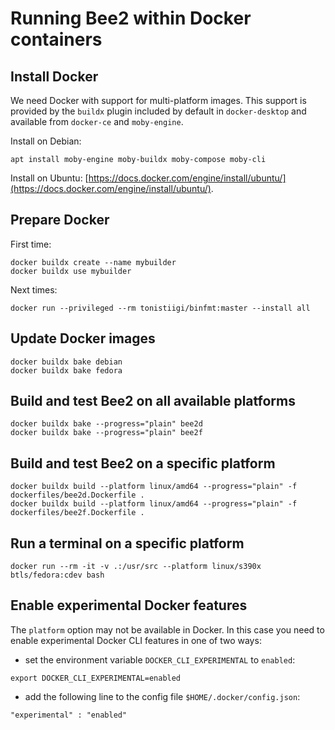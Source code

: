 # Running Bee2 within Docker containers

## Install Docker

We need Docker with support for multi-platform images. This support is provided
by the `buildx` plugin included by default in `docker-desktop` and available 
from `docker-ce` and `moby-engine`.

Install on Debian: 
```
apt install moby-engine moby-buildx moby-compose moby-cli
```

Install on Ubuntu: 
[https://docs.docker.com/engine/install/ubuntu/](https://docs.docker.com/engine/install/ubuntu/).

## Prepare Docker

First time:

```
docker buildx create --name mybuilder
docker buildx use mybuilder 
```

Next times:
```
docker run --privileged --rm tonistiigi/binfmt:master --install all 
``` 

## Update Docker images

```
docker buildx bake debian 
docker buildx bake fedora
```

## Build and test Bee2 on all available platforms

```
docker buildx bake --progress="plain" bee2d 
docker buildx bake --progress="plain" bee2f
```

## Build and test Bee2 on a specific platform

```
docker buildx build --platform linux/amd64 --progress="plain" -f dockerfiles/bee2d.Dockerfile .
docker buildx build --platform linux/amd64 --progress="plain" -f dockerfiles/bee2f.Dockerfile .
```

## Run a terminal on a specific platform

```
docker run --rm -it -v .:/usr/src --platform linux/s390x btls/fedora:cdev bash
```

## Enable experimental Docker features

The `platform` option may not be available in Docker. In this case you need 
to enable experimental Docker CLI features in one of two ways:

* set the environment variable `DOCKER_CLI_EXPERIMENTAL` to `enabled`:
```
export DOCKER_CLI_EXPERIMENTAL=enabled
```

* add the following line to the config file `$HOME/.docker/config.json`:
```
"experimental" : "enabled"
```